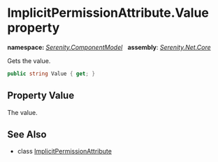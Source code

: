# ImplicitPermissionAttribute.Value property
**namespace:** *[Serenity.ComponentModel](../../README.md#serenity.componentmodel-namespace)*   **assembly**: *[Serenity.Net.Core](../../README.md)*

Gets the value.

```csharp
public string Value { get; }
```

## Property Value

The value.

## See Also

* class [ImplicitPermissionAttribute](../ImplicitPermissionAttribute.md)